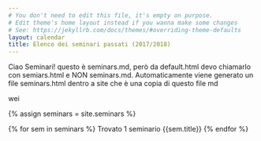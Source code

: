 ```yaml
---
# You don't need to edit this file, it's empty on purpose.
# Edit theme's home layout instead if you wanna make some changes
# See: https://jekyllrb.com/docs/themes/#overriding-theme-defaults
layout: calendar
title: Elenco dei seminari passati (2017/2018)
---
```


Ciao Seminari! questo è seminars.md, però da default.html devo chiamarlo con semiars.html e NON seminars.md.
Automaticamente viene generato un file seminars.html dentro a site che è una copia di questo file md

wei

{% assign seminars = site.seminars %}

{% for sem in seminars %}
Trovato 1 seminario
      {{sem.title}}
{% endfor %}
